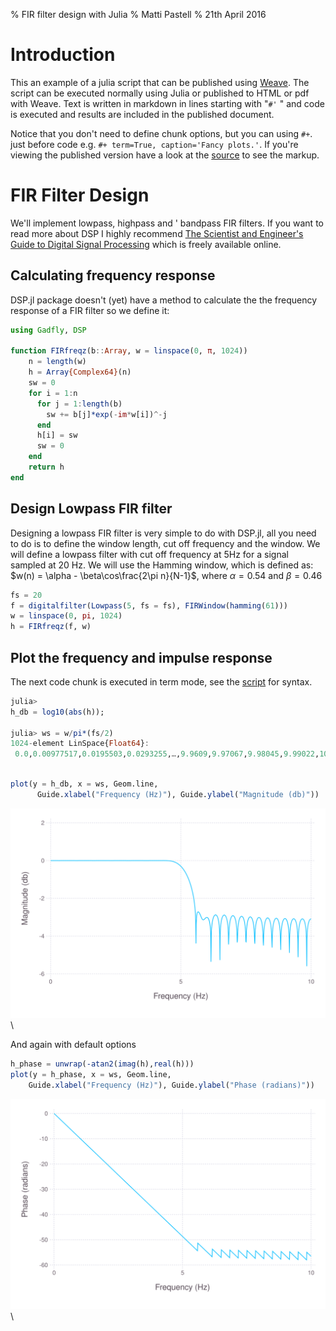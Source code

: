 % FIR filter design with Julia
% Matti Pastell
% 21th April 2016

# Introduction

This an example of a julia script that can be published using
[Weave](http://mpastell.github.io/Weave.jl/latest/usage/).
The script can be executed normally using Julia
or published to HTML or pdf with Weave.
Text is written in markdown in lines starting with "`#'` " and code
is executed and results are included in the published document.

Notice that you don't need to define chunk options, but you can using
`#+`. just before code e.g. `#+ term=True, caption='Fancy plots.'`.
If you're viewing the published version have a look at the
[source](FIR_design.jl) to see the markup.


# FIR Filter Design

We'll implement lowpass, highpass and ' bandpass FIR filters. If
you want to read more about DSP I highly recommend [The Scientist
and Engineer's Guide to Digital Signal
Processing](http://www.dspguide.com/) which is freely available
online.

## Calculating frequency response

DSP.jl package doesn't (yet) have a method to calculate the
the frequency response of a FIR filter so we define it:


````julia
using Gadfly, DSP

function FIRfreqz(b::Array, w = linspace(0, π, 1024))
    n = length(w)
    h = Array{Complex64}(n)
    sw = 0
    for i = 1:n
      for j = 1:length(b)
        sw += b[j]*exp(-im*w[i])^-j
      end
      h[i] = sw
      sw = 0
    end
    return h
end
````




## Design Lowpass FIR filter

Designing a lowpass FIR filter is very simple to do with DSP.jl, all you
need to do is to define the window length, cut off frequency and the
window. We will define a lowpass filter with cut off frequency at 5Hz for a signal
sampled at 20 Hz.
We will use the Hamming window, which is defined as:
$w(n) = \alpha - \beta\cos\frac{2\pi n}{N-1}$, where $\alpha=0.54$ and $\beta=0.46$


````julia
fs = 20
f = digitalfilter(Lowpass(5, fs = fs), FIRWindow(hamming(61)))
w = linspace(0, pi, 1024)
h = FIRfreqz(f, w)
````




## Plot the frequency and impulse response

The next code chunk is executed in term mode, see the [script](FIR_design.jl) for syntax.

````julia
julia>
h_db = log10(abs(h));

julia> ws = w/pi*(fs/2)
1024-element LinSpace{Float64}:
 0.0,0.00977517,0.0195503,0.0293255,…,9.9609,9.97067,9.98045,9.99022,10.0
````



````julia

plot(y = h_db, x = ws, Geom.line,
      Guide.xlabel("Frequency (Hz)"), Guide.ylabel("Magnitude (db)"))
````


![](figures/FIR_design_4_1.svg)\



And again with default options


````julia
h_phase = unwrap(-atan2(imag(h),real(h)))
plot(y = h_phase, x = ws, Geom.line,
    Guide.xlabel("Frequency (Hz)"), Guide.ylabel("Phase (radians)"))
````


![](figures/FIR_design_5_1.svg)\
